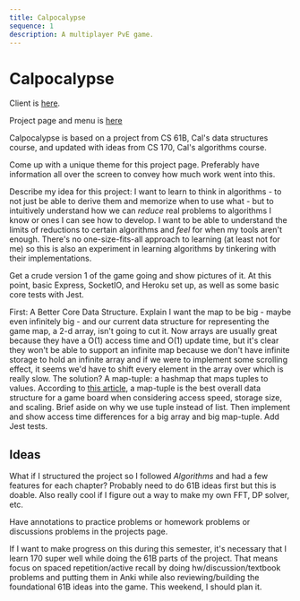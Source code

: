 ```yaml
---
title: Calpocalypse 
sequence: 1
description: A multiplayer PvE game.
---
```

# Calpocalypse

Client is [here]("http://calpocalypse.warrenalphonso.com/").

Project page and menu is [here]("https://warrenalphonso.github.io/calpocalypse")

Calpocalypse is based on a project from CS 61B, Cal's data structures course, and updated with ideas from CS 170, Cal's algorithms course. 

Come up with a unique theme for this project page. Preferably have information all over the screen to convey how much work went into this. 

Describe my idea for this project: I want to learn to think in algorithms - to not just be able to derive them and memorize when to use what - but to intuitively understand how we can *reduce* real problems to algorithms I know or ones I can see how to develop. I want to be able to understand the limits of reductions to certain algorithms and *feel* for when my tools aren't enough. There's no one-size-fits-all approach to learning (at least not for me) so this is also an experiment in learning algorithms by tinkering with their implementations. 

Get a crude version 1 of the game going and show pictures of it. At this point, basic Express, SocketIO, and Heroku set up, as well as some basic core tests with Jest. 

First: A Better Core Data Structure. Explain I want the map to be big - maybe even infinitely big - and our current data structure for representing the game map, a 2-d array, isn't going to cut it. Now arrays are usually great because they have a O(1) access time and O(1) update time, but it's clear they won't be able to support an infinite map because we don't have infinite storage to hold an infinite array and if we were to implement some scrolling effect, it seems we'd have to shift every element in the array over which is really slow. The solution? A map-tuple: a hashmap that maps tuples to values. According to [this article](https://pragtob.wordpress.com/2019/06/17/comparing-the-performance-of-different-board-implementations-in-elixir/), a map-tuple is the best overall data structure for a game board when considering access speed, storage size, and scaling. Brief aside on why we use tuple instead of list. Then implement and show access time differences for a big array and big map-tuple. Add Jest tests. 


## Ideas

What if I structured the project so I followed *Algorithms* and had a few features for each chapter? Probably need to do 61B ideas first but this is doable. Also really cool if I figure out a way to make my own FFT, DP solver, etc. 

Have annotations to practice problems or homework problems or discussions problems in the projects page. 

If I want to make progress on this during this semester, it's necessary that I learn 170 super well while doing the 61B parts of the project. That means focus on spaced repetition/active recall by doing hw/discussion/textbook problems and putting them in Anki while also reviewing/building the foundational 61B ideas into the game. This weekend, I should plan it. 